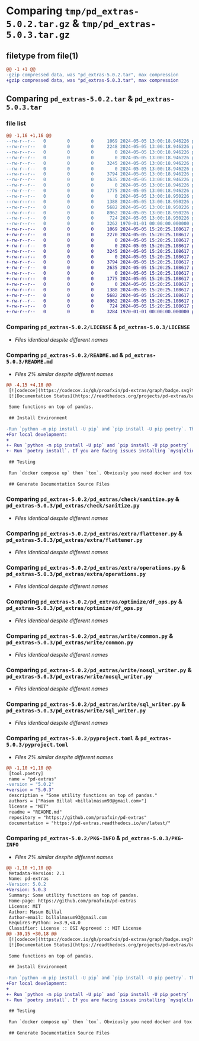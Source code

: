 # Comparing `tmp/pd_extras-5.0.2.tar.gz` & `tmp/pd_extras-5.0.3.tar.gz`

## filetype from file(1)

```diff
@@ -1 +1 @@
-gzip compressed data, was "pd_extras-5.0.2.tar", max compression
+gzip compressed data, was "pd_extras-5.0.3.tar", max compression
```

## Comparing `pd_extras-5.0.2.tar` & `pd_extras-5.0.3.tar`

### file list

```diff
@@ -1,16 +1,16 @@
--rw-r--r--   0        0        0     1069 2024-05-05 13:00:18.946226 pd_extras-5.0.2/LICENSE
--rw-r--r--   0        0        0     2248 2024-05-05 13:00:18.946226 pd_extras-5.0.2/README.md
--rw-r--r--   0        0        0        0 2024-05-05 13:00:18.946226 pd_extras-5.0.2/pd_extras/__init__.py
--rw-r--r--   0        0        0        0 2024-05-05 13:00:18.946226 pd_extras-5.0.2/pd_extras/check/__init__.py
--rw-r--r--   0        0        0     3245 2024-05-05 13:00:18.946226 pd_extras-5.0.2/pd_extras/check/sanitize.py
--rw-r--r--   0        0        0        0 2024-05-05 13:00:18.946226 pd_extras-5.0.2/pd_extras/extra/__init__.py
--rw-r--r--   0        0        0     3794 2024-05-05 13:00:18.946226 pd_extras-5.0.2/pd_extras/extra/flattener.py
--rw-r--r--   0        0        0     2635 2024-05-05 13:00:18.946226 pd_extras-5.0.2/pd_extras/extra/operations.py
--rw-r--r--   0        0        0        0 2024-05-05 13:00:18.946226 pd_extras-5.0.2/pd_extras/optimize/__init__.py
--rw-r--r--   0        0        0     1775 2024-05-05 13:00:18.946226 pd_extras-5.0.2/pd_extras/optimize/df_ops.py
--rw-r--r--   0        0        0        0 2024-05-05 13:00:18.950226 pd_extras-5.0.2/pd_extras/write/__init__.py
--rw-r--r--   0        0        0     1388 2024-05-05 13:00:18.950226 pd_extras-5.0.2/pd_extras/write/common.py
--rw-r--r--   0        0        0     5682 2024-05-05 13:00:18.950226 pd_extras-5.0.2/pd_extras/write/nosql_writer.py
--rw-r--r--   0        0        0     8962 2024-05-05 13:00:18.950226 pd_extras-5.0.2/pd_extras/write/sql_writer.py
--rw-r--r--   0        0        0      724 2024-05-05 13:00:18.950226 pd_extras-5.0.2/pyproject.toml
--rw-r--r--   0        0        0     3262 1970-01-01 00:00:00.000000 pd_extras-5.0.2/PKG-INFO
+-rw-r--r--   0        0        0     1069 2024-05-05 15:20:25.108617 pd_extras-5.0.3/LICENSE
+-rw-r--r--   0        0        0     2270 2024-05-05 15:20:25.108617 pd_extras-5.0.3/README.md
+-rw-r--r--   0        0        0        0 2024-05-05 15:20:25.108617 pd_extras-5.0.3/pd_extras/__init__.py
+-rw-r--r--   0        0        0        0 2024-05-05 15:20:25.108617 pd_extras-5.0.3/pd_extras/check/__init__.py
+-rw-r--r--   0        0        0     3245 2024-05-05 15:20:25.108617 pd_extras-5.0.3/pd_extras/check/sanitize.py
+-rw-r--r--   0        0        0        0 2024-05-05 15:20:25.108617 pd_extras-5.0.3/pd_extras/extra/__init__.py
+-rw-r--r--   0        0        0     3794 2024-05-05 15:20:25.108617 pd_extras-5.0.3/pd_extras/extra/flattener.py
+-rw-r--r--   0        0        0     2635 2024-05-05 15:20:25.108617 pd_extras-5.0.3/pd_extras/extra/operations.py
+-rw-r--r--   0        0        0        0 2024-05-05 15:20:25.108617 pd_extras-5.0.3/pd_extras/optimize/__init__.py
+-rw-r--r--   0        0        0     1775 2024-05-05 15:20:25.108617 pd_extras-5.0.3/pd_extras/optimize/df_ops.py
+-rw-r--r--   0        0        0        0 2024-05-05 15:20:25.108617 pd_extras-5.0.3/pd_extras/write/__init__.py
+-rw-r--r--   0        0        0     1388 2024-05-05 15:20:25.108617 pd_extras-5.0.3/pd_extras/write/common.py
+-rw-r--r--   0        0        0     5682 2024-05-05 15:20:25.108617 pd_extras-5.0.3/pd_extras/write/nosql_writer.py
+-rw-r--r--   0        0        0     8962 2024-05-05 15:20:25.108617 pd_extras-5.0.3/pd_extras/write/sql_writer.py
+-rw-r--r--   0        0        0      724 2024-05-05 15:20:25.108617 pd_extras-5.0.3/pyproject.toml
+-rw-r--r--   0        0        0     3284 1970-01-01 00:00:00.000000 pd_extras-5.0.3/PKG-INFO
```

### Comparing `pd_extras-5.0.2/LICENSE` & `pd_extras-5.0.3/LICENSE`

 * *Files identical despite different names*

### Comparing `pd_extras-5.0.2/README.md` & `pd_extras-5.0.3/README.md`

 * *Files 2% similar despite different names*

```diff
@@ -4,15 +4,18 @@
 [![codecov](https://codecov.io/gh/proafxin/pd-extras/graph/badge.svg?token=AQA0IJY4N1)](https://codecov.io/gh/proafxin/pd-extras)
 [![Documentation Status](https://readthedocs.org/projects/pd-extras/badge/?version=latest)](https://pd-extras.readthedocs.io/en/latest/?badge=latest)
 
 Some functions on top of pandas.
 
 ## Install Environment
 
-Run `python -m pip install -U pip` and `pip install -U pip poetry`. Then run `poetry install`. If you are facing issues installing `mysqlclient` or `psycopg2` on Ubuntu, it's because you are missing some libraries. Please check their pages. Usually for `psycopg2`, it's `libpq-dev` and for `mysqlclient`, it's `python3-dev default-libmysqlclient-dev build-essential`. Check the pages for more specific and accurate commands.
+For local development:
+
+- Run `python -m pip install -U pip` and `pip install -U pip poetry`
+- Run `poetry install`. If you are facing issues installing `mysqlclient` or `psycopg2` on Ubuntu, it's because you are missing some libraries. Please check their pages. Usually for `psycopg2`, it's `libpq-dev` and for `mysqlclient`, it's `python3-dev default-libmysqlclient-dev build-essential`. Check the pages for more specific and accurate commands.
 
 ## Testing
 
 Run `docker compose up` then `tox`. Obviously you need docker and tox installed.
 
 ## Generate Documentation Source Files
```

### Comparing `pd_extras-5.0.2/pd_extras/check/sanitize.py` & `pd_extras-5.0.3/pd_extras/check/sanitize.py`

 * *Files identical despite different names*

### Comparing `pd_extras-5.0.2/pd_extras/extra/flattener.py` & `pd_extras-5.0.3/pd_extras/extra/flattener.py`

 * *Files identical despite different names*

### Comparing `pd_extras-5.0.2/pd_extras/extra/operations.py` & `pd_extras-5.0.3/pd_extras/extra/operations.py`

 * *Files identical despite different names*

### Comparing `pd_extras-5.0.2/pd_extras/optimize/df_ops.py` & `pd_extras-5.0.3/pd_extras/optimize/df_ops.py`

 * *Files identical despite different names*

### Comparing `pd_extras-5.0.2/pd_extras/write/common.py` & `pd_extras-5.0.3/pd_extras/write/common.py`

 * *Files identical despite different names*

### Comparing `pd_extras-5.0.2/pd_extras/write/nosql_writer.py` & `pd_extras-5.0.3/pd_extras/write/nosql_writer.py`

 * *Files identical despite different names*

### Comparing `pd_extras-5.0.2/pd_extras/write/sql_writer.py` & `pd_extras-5.0.3/pd_extras/write/sql_writer.py`

 * *Files identical despite different names*

### Comparing `pd_extras-5.0.2/pyproject.toml` & `pd_extras-5.0.3/pyproject.toml`

 * *Files 2% similar despite different names*

```diff
@@ -1,10 +1,10 @@
 [tool.poetry]
 name = "pd-extras"
-version = "5.0.2"
+version = "5.0.3"
 description = "Some utility functions on top of pandas."
 authors = ["Masum Billal <billalmasum93@gmail.com>"]
 license = "MIT"
 readme = "README.md"
 repository = "https://github.com/proafxin/pd-extras"
 documentation = "https://pd-extras.readthedocs.io/en/latest/"
```

### Comparing `pd_extras-5.0.2/PKG-INFO` & `pd_extras-5.0.3/PKG-INFO`

 * *Files 2% similar despite different names*

```diff
@@ -1,10 +1,10 @@
 Metadata-Version: 2.1
 Name: pd-extras
-Version: 5.0.2
+Version: 5.0.3
 Summary: Some utility functions on top of pandas.
 Home-page: https://github.com/proafxin/pd-extras
 License: MIT
 Author: Masum Billal
 Author-email: billalmasum93@gmail.com
 Requires-Python: >=3.9,<4.0
 Classifier: License :: OSI Approved :: MIT License
@@ -30,15 +30,18 @@
 [![codecov](https://codecov.io/gh/proafxin/pd-extras/graph/badge.svg?token=AQA0IJY4N1)](https://codecov.io/gh/proafxin/pd-extras)
 [![Documentation Status](https://readthedocs.org/projects/pd-extras/badge/?version=latest)](https://pd-extras.readthedocs.io/en/latest/?badge=latest)
 
 Some functions on top of pandas.
 
 ## Install Environment
 
-Run `python -m pip install -U pip` and `pip install -U pip poetry`. Then run `poetry install`. If you are facing issues installing `mysqlclient` or `psycopg2` on Ubuntu, it's because you are missing some libraries. Please check their pages. Usually for `psycopg2`, it's `libpq-dev` and for `mysqlclient`, it's `python3-dev default-libmysqlclient-dev build-essential`. Check the pages for more specific and accurate commands.
+For local development:
+
+- Run `python -m pip install -U pip` and `pip install -U pip poetry`
+- Run `poetry install`. If you are facing issues installing `mysqlclient` or `psycopg2` on Ubuntu, it's because you are missing some libraries. Please check their pages. Usually for `psycopg2`, it's `libpq-dev` and for `mysqlclient`, it's `python3-dev default-libmysqlclient-dev build-essential`. Check the pages for more specific and accurate commands.
 
 ## Testing
 
 Run `docker compose up` then `tox`. Obviously you need docker and tox installed.
 
 ## Generate Documentation Source Files
```

